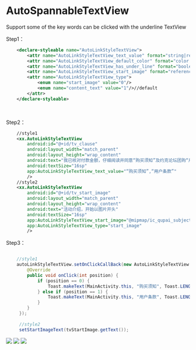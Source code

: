 # AutoSpannableTextView
Support some of the key words can be clicked with the underline TextView<br>

Step1：

```xml
    <declare-styleable name="AutoLinkStyleTextView">
        <attr name="AutoLinkStyleTextView_text_value" format="string|reference"/>//key word with color and underline, and split with ','(en)
        <attr name="AutoLinkStyleTextView_default_color" format="color|reference"/>//word and underline's color
        <attr name="AutoLinkStyleTextView_has_under_line" format="boolean"/>//underline with true and false
        <attr name="AutoLinkStyleTextView_start_image" format="reference"/>//start with image 's TextView
        <attr name="AutoLinkStyleTextView_type">
            <enum name="start_image" value="0"/>
            <enum name="content_text" value="1"/>//default
        </attr>
    </declare-styleable>
```
<br>

Step2：

```xml
    //style1
    <xx.AutoLinkStyleTextView
        android:id="@+id/tv_clause"
        android:layout_width="match_parent"
        android:layout_height="wrap_content"
        android:text="我已核对付款金额，仔细阅读并同意“购买须知”及约克论坛团购“用户条款”"
        android:textSize="16sp"
        app:AutoLinkStyleTextView_text_value="“购买须知”,“用户条款”"
        />
    //style2
    <xx.AutoLinkStyleTextView
        android:id="@+id/tv_start_image"
        android:layout_width="match_parent"
        android:layout_height="wrap_content"
        android:text="活动介绍，开始以图片开头"
        android:textSize="16sp"
        app:AutoLinkStyleTextView_start_image="@mipmap/ic_qupai_subject_information"
        app:AutoLinkStyleTextView_type="start_image"
        />

```
Step3：

```java

    //style1
    autoLinkStyleTextView.setOnClickCallBack(new AutoLinkStyleTextView.ClickCallBack() {
        @Override
        public void onClick(int position) {
            if (position == 0) {
                Toast.makeText(MainActivity.this, "购买须知", Toast.LENGTH_SHORT).show();
            } else if (position == 1) {
                Toast.makeText(MainActivity.this, "用户条款", Toast.LENGTH_SHORT).show();
            }
        }
     });
     
     //style2
     setStartImageText(tvStartImage.getText());
```

![](https://github.com/wangshaolei/UnderLineLinkTextView/blob/master/img/1.png)
![](https://github.com/wangshaolei/UnderLineLinkTextView/blob/master/img/2.png)
![](https://github.com/wangshaolei/UnderLineLinkTextView/blob/master/img/3.png)
